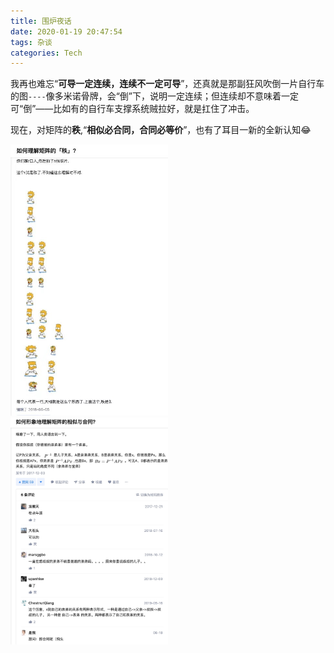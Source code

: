 ```yaml
---
title: 围炉夜话
date: 2020-01-19 20:47:54
tags: 杂谈
categories: Tech
---
```


我再也难忘“**可导一定连续，连续不一定可导**”，还真就是那副狂风吹倒一片自行车的图`----`像多米诺骨牌，会“倒”下，说明一定连续；但连续却不意味着一定可“倒”——比如有的自行车支撑系统贼拉好，就是扛住了冲击。

现在，对矩阵的**秩**,“**相似必合同，合同必等价**”，也有了耳目一新的全新认知😂


<img src="围炉夜话/1.jpeg" width = 50% height = 50% />

<img src="围炉夜话/0.jpeg" width = 50% height = 50% />